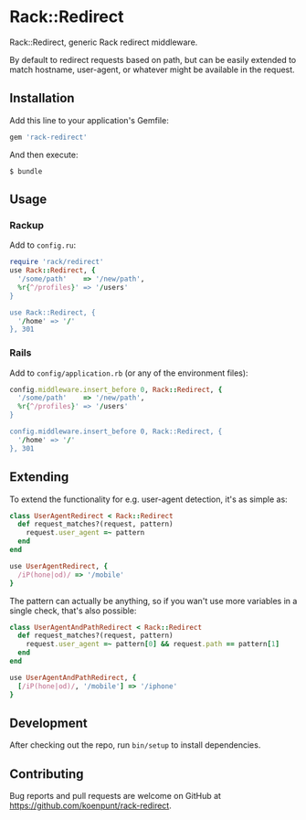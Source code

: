 # Rack::Redirect

Rack::Redirect, generic Rack redirect middleware.

By default to redirect requests based on path, but can be easily extended to match hostname, user-agent, or whatever might be available in the request.

## Installation

Add this line to your application's Gemfile:

```ruby
gem 'rack-redirect'
```

And then execute:

    $ bundle

## Usage

### Rackup

Add to `config.ru`:

```rb
require 'rack/redirect'
use Rack::Redirect, {
  '/some/path'    => '/new/path',
  %r{^/profiles}' => '/users'
}

use Rack::Redirect, {
  '/home' => '/'
}, 301
```

### Rails

Add to `config/application.rb` (or any of the environment files):

```rb
config.middleware.insert_before 0, Rack::Redirect, {
  '/some/path'    => '/new/path',
  %r{^/profiles}' => '/users'
}

config.middleware.insert_before 0, Rack::Redirect, {
  '/home' => '/'
}, 301

```

## Extending

To extend the functionality for e.g. user-agent detection, it's as simple as:

```rb
class UserAgentRedirect < Rack::Redirect
  def request_matches?(request, pattern)
    request.user_agent =~ pattern
  end
end

use UserAgentRedirect, {
  /iP(hone|od)/ => '/mobile'
}
```

The pattern can actually be anything, so if you wan't use more variables in a single check, that's also possible:

```rb
class UserAgentAndPathRedirect < Rack::Redirect
  def request_matches?(request, pattern)
    request.user_agent =~ pattern[0] && request.path == pattern[1]
  end
end

use UserAgentAndPathRedirect, {
  [/iP(hone|od)/, '/mobile'] => '/iphone'
}
```

## Development

After checking out the repo, run `bin/setup` to install dependencies.

## Contributing

Bug reports and pull requests are welcome on GitHub at https://github.com/koenpunt/rack-redirect.
